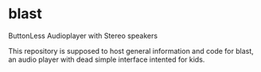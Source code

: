 # blast
ButtonLess Audioplayer with Stereo speakers 

This repository is supposed to host general information and code for blast, an audio player with dead simple interface intented for kids.
